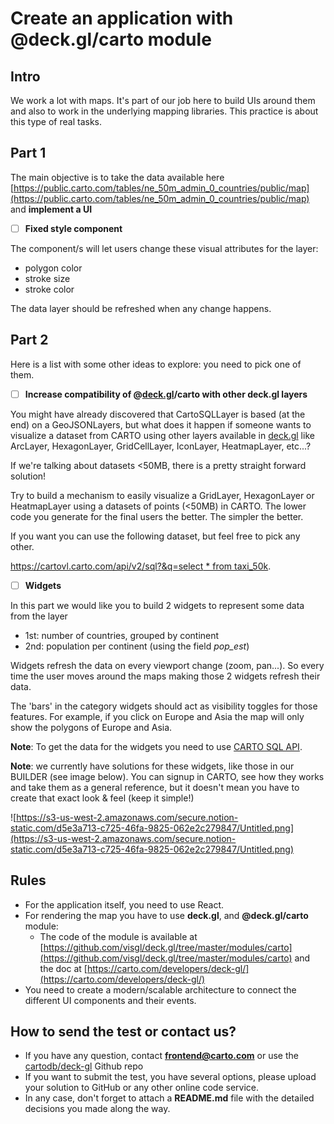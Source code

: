 # Create an application with @deck.gl/carto module

## Intro

We work a lot with maps. It's part of our job here to build UIs around them and also to work in the underlying mapping libraries. This practice is about this type of real tasks.

## Part 1

The main objective is to take the data available here [https://public.carto.com/tables/ne_50m_admin_0_countries/public/map](https://public.carto.com/tables/ne_50m_admin_0_countries/public/map) and **implement a UI** 

- [ ]  **Fixed style component**

The component/s will let users change these visual attributes for the layer:

- polygon color
- stroke size
- stroke color

The data layer should be refreshed when any change happens. 

## Part 2

Here is a list with some other ideas to explore: you need to pick one of them.

- [ ]  **Increase compatibility of @[deck.gl](http://deck.gl)/carto with other deck.gl layers**

You might have already discovered that CartoSQLLayer is based (at the end) on a GeoJSONLayers, but what does it happen if someone wants to visualize a dataset from CARTO using other layers available in [deck.gl](http://deck.gl) like ArcLayer, HexagonLayer, GridCellLayer, IconLayer, HeatmapLayer, etc...? 

If we're talking about datasets <50MB, there is a pretty straight forward solution! 

Try to build a mechanism to easily visualize a GridLayer, HexagonLayer or HeatmapLayer using a datasets of points (<50MB) in CARTO. The lower code you generate for the final users the better. The simpler the better. 

If you want you can use the following dataset, but feel free to pick any other.

[https://cartovl.carto.com/api/v2/sql?&q=select * from taxi_50k](https://cartovl.carto.com/api/v2/sql?&q=select%20*%20from%20taxi_50k). 

- [ ]  **Widgets**

In this part we would like you to build 2 widgets to represent some data from the layer

- 1st: number of countries, grouped by continent
- 2nd: population per continent (using the field *pop_est*)

Widgets refresh the data on every viewport change (zoom, pan...). So every time the user moves around the maps making those 2 widgets refresh their data.

The 'bars' in the category widgets should act as visibility toggles for those features. For example, if you click on Europe and Asia the map will only show the polygons of Europe and Asia. 

**Note**: To get the data for the widgets you need to use [CARTO SQL API](https://carto.com/developers/sql-api/).

**Note**: we currently have solutions for these widgets, like those in our BUILDER (see image below). You can signup in CARTO, see how they works and take them as a general reference, but it doesn't mean you have to create that exact look & feel (keep it simple!)

![https://s3-us-west-2.amazonaws.com/secure.notion-static.com/d5e3a713-c725-46fa-9825-062e2c279847/Untitled.png](https://s3-us-west-2.amazonaws.com/secure.notion-static.com/d5e3a713-c725-46fa-9825-062e2c279847/Untitled.png)

## Rules

- For the application itself, you need to use React.
- For rendering the map you have to use **deck.gl**, and **@deck.gl/carto** module:
    - The code of the module is available at [https://github.com/visgl/deck.gl/tree/master/modules/carto](https://github.com/visgl/deck.gl/tree/master/modules/carto) and the doc at [https://carto.com/developers/deck-gl/](https://carto.com/developers/deck-gl/)
- You need to create a modern/scalable architecture to connect the different UI components and their events.

## How to send the test or contact us?

- If you have any question, contact **frontend@carto.com** or use the [cartodb/deck-gl](https://github.com/CartoDB/deck.gl) Github repo
- If you want to submit the test, you have several options, please upload your solution to GitHub or any other online code service.
- In any case, don't forget to attach a **README.md** file with the detailed decisions you made along the way.

